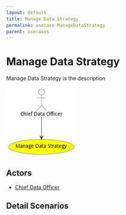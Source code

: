 ```yaml
---
layout: default
title: Manage Data Strategy
permalink: usecase-ManageDataStrategy
parent: usecases
---
```

# Manage Data Strategy

Manage Data Strategy is the description

![Activities Diagram](./Activities.png)

## Actors

* [Chief Data Officer](actor-cdo)











## Detail Scenarios






